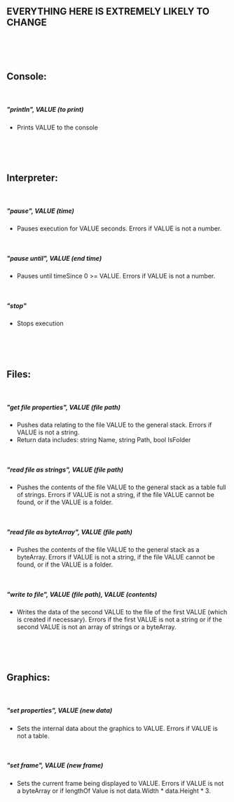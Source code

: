 ## EVERYTHING HERE IS EXTREMELY LIKELY TO CHANGE

<br>
<br>
<br>

## Console:

<br>

##### "println", VALUE (to print)

- Prints VALUE to the console

<br>
<br>
<br>

## Interpreter:

<br>

##### "pause", VALUE (time)

- Pauses execution for VALUE seconds. Errors if VALUE is not a number.

<br>

##### "pause until", VALUE (end time)

- Pauses until timeSince 0 >= VALUE. Errors if VALUE is not a number.

<br>

##### "stop"

- Stops execution

<br>
<br>
<br>

## Files:

<br>

##### "get file properties", VALUE (file path)

- Pushes data relating to the file VALUE to the general stack. Errors if VALUE is not a string.
- Return data includes: string Name, string Path, bool IsFolder

<br>

##### "read file as strings", VALUE (file path)

- Pushes the contents of the file VALUE to the general stack as a table full of strings. Errors if VALUE is not a string, if the file VALUE cannot be found, or if the VALUE is a folder.

<br>

##### "read file as byteArray", VALUE (file path)

- Pushes the contents of the file VALUE to the general stack as a byteArray. Errors if VALUE is not a string, if the file VALUE cannot be found, or if the VALUE is a folder.

<br>

##### "write to file", VALUE (file path), VALUE (contents)

- Writes the data of the second VALUE to the file of the first VALUE (which is created if necessary). Errors if the first VALUE is not a string or if the second VALUE is not an array of strings or a byteArray.

<br>
<br>
<br>

## Graphics:

<br>

##### "set properties", VALUE (new data)

- Sets the internal data about the graphics to VALUE. Errors if VALUE is not a table.

<br>

##### "set frame", VALUE (new frame)

- Sets the current frame being displayed to VALUE. Errors if VALUE is not a byteArray or if lengthOf Value is not data.Width * data.Height * 3.